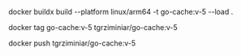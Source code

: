 docker buildx build --platform linux/arm64 -t go-cache:v-5 --load .

docker tag go-cache:v-5 tgrziminiar/go-cache:v-5

docker push tgrziminiar/go-cache:v-5